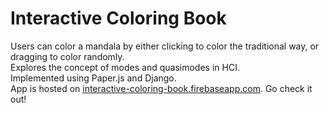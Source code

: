 # Interactive Coloring Book

Users can color a mandala by either clicking to color the traditional way, or dragging to color randomly. \
Explores the concept of modes and quasimodes in HCI.  \
Implemented using Paper.js and Django. \
App is hosted on <a href="https://interactive-coloring-book.firebaseapp.com/">interactive-coloring-book.firebaseapp.com</a>. Go check it out!
